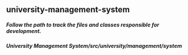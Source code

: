 ## university-management-system

##### Follow the path to track the files and classes responsible for development.
##### University Management System/src/university/management/system

